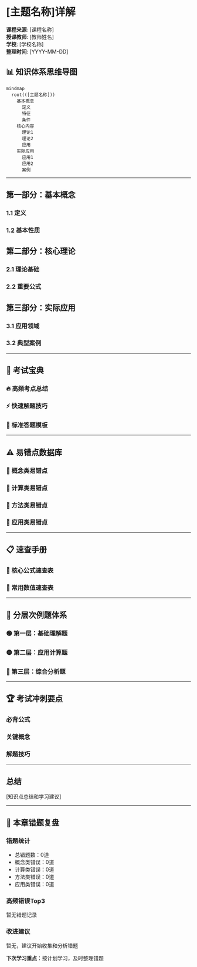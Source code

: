 # [主题名称]详解

**课程来源**: [课程名称]  
**授课教师**: [教师姓名]  
**学校**: [学校名称]  
**整理时间**: [YYYY-MM-DD]

## 📊 知识体系思维导图

```mermaid
mindmap
  root(([主题名称]))
    基本概念
      定义
      特征
      条件
    核心内容
      理论1
      理论2
      应用
    实际应用
      应用1
      应用2
      案例
```

---

## 第一部分：基本概念

### 1.1 定义

### 1.2 基本性质

## 第二部分：核心理论

### 2.1 理论基础

### 2.2 重要公式

## 第三部分：实际应用

### 3.1 应用领域

### 3.2 典型案例

---

## 📖 考试宝典

### 🔥 高频考点总结

### ⚡ 快速解题技巧

### 🎯 标准答题模板

---

## ⚠️ 易错点数据库

### 🚨 概念类易错点

### 🚨 计算类易错点

### 🚨 方法类易错点

### 🚨 应用类易错点

---

## 📋 速查手册

### 🔧 核心公式速查表

### 🔢 常用数值速查表

---

## 💪 分层次例题体系

### 🟢 第一层：基础理解题

### 🟡 第二层：应用计算题

### 🔴 第三层：综合分析题

---

## 🏆 考试冲刺要点

### 必背公式

### 关键概念

### 解题技巧

---

## 总结

[知识点总结和学习建议]

---

## 🔄 本章错题复盘

### 错题统计
- 总错题数：0道
- 概念类错误：0道
- 计算类错误：0道
- 方法类错误：0道
- 应用类错误：0道

### 高频错误Top3
暂无错题记录

### 改进建议
暂无，建议开始收集和分析错题

**下次学习重点**：按计划学习，及时整理错题
